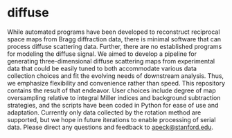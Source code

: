 # diffuse
While automated programs have been developed to reconstruct reciprocal space maps from Bragg diffraction data, there is minimal software that can process diffuse scattering data. Further, there are no established programs for modeling the diffuse signal. We aimed to develop a pipeline for generating three-dimensional diffuse scattering maps from experimental data that could be easily tuned to both accommodate various data collection choices and fit the evolving needs of downstream analysis. Thus, we emphasize flexibility and convenience rather than speed. This repository contains the result of that endeavor. User choices include degree of map oversampling relative to integral Miller indices and background subtraction strategies, and the scripts have been coded in Python for ease of use and adaptation. Currently only data collected by the rotation method are supported, but we hope in future iterations to enable processing of serial data. Please direct any questions and feedback to apeck@stanford.edu.
